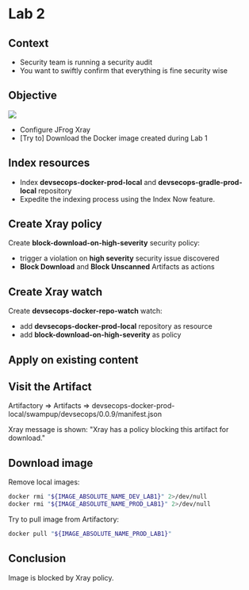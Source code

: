 # Lab 2

## Context

- Security team is running a security audit
- You want to swiftly confirm that everything is fine security wise

## Objective

![](images/lab2.png)

- Configure JFrog Xray
- [Try to] Download the Docker image created during Lab 1

## Index resources

- Index **devsecops-docker-prod-local** and **devsecops-gradle-prod-local** repository 
- Expedite the indexing process using the Index Now feature.

## Create Xray policy

Create **block-download-on-high-severity** security policy:
- trigger a violation on **high severity** security issue discovered
- **Block Download** and **Block Unscanned** Artifacts as actions

## Create Xray watch

Create **devsecops-docker-repo-watch** watch:
- add **devsecops-docker-prod-local** repository as resource
- add **block-download-on-high-severity** as policy

## Apply on existing content

## Visit the Artifact

Artifactory => Artifacts => devsecops-docker-prod-local/swampup/devsecops/0.0.9/manifest.json 

Xray message is shown: "Xray has a policy blocking this artifact for download."

## Download image

Remove local images:
```bash
docker rmi "${IMAGE_ABSOLUTE_NAME_DEV_LAB1}" 2>/dev/null
docker rmi "${IMAGE_ABSOLUTE_NAME_PROD_LAB1}" 2>/dev/null
```

Try to pull image from Artifactory:
```bash
docker pull "${IMAGE_ABSOLUTE_NAME_PROD_LAB1}"
```

## Conclusion

Image is blocked by Xray policy.